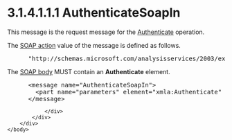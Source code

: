 <html dir="LTR" xmlns:mshelp="http://msdn.microsoft.com/mshelp" xmlns:ddue="http://ddue.schemas.microsoft.com/authoring/2003/5" xmlns:xlink="http://www.w3.org/1999/xlink" xmlns:tool="http://www.microsoft.com/tooltip">
    <head>
        <meta http-equiv="Content-Type" content="text/html; CHARSET=utf-8"></meta>
        <meta name="save" content="history"></meta>
        <title>3.1.4.1.1.1 AuthenticateSoapIn</title>
        <xml>
            <mshelp:toctitle title="3.1.4.1.1.1 AuthenticateSoapIn"></mshelp:toctitle>
            <mshelp:rltitle title="[MS-SSAS]: AuthenticateSoapIn"></mshelp:rltitle>
            <mshelp:keyword index="A" term="a33f8ef7-5a9b-4c13-81b2-65a6b8825475"></mshelp:keyword>
            <mshelp:attr name="DCSext.ContentType" value="open specification"></mshelp:attr>
            <mshelp:attr name="AssetID" value="a33f8ef7-5a9b-4c13-81b2-65a6b8825475"></mshelp:attr>
            <mshelp:attr name="TopicType" value="kbRef"></mshelp:attr>
            <mshelp:attr name="DCSext.Title" value="[MS-SSAS]: AuthenticateSoapIn" />
        </xml>
    </head>
    <body>
        <div id="header">
            <h1 class="heading">3.1.4.1.1.1 AuthenticateSoapIn</h1>
        </div>
        <div id="mainSection">
            <div id="mainBody">
                <div id="allHistory" class="saveHistory"></div>
                <div id="sectionSection0" class="section" name="collapseableSection">
                    

<p>This message is the request message for the <a href="1bd11ffe-2720-45bf-89f1-f28a4a12f143.html">Authenticate</a> operation.</p>

<p>The <a href="8676f5ce-62d4-4244-a326-634bfed4aba4.html#gt_c1358651-96c1-4ce0-8e1f-b0b7a94145e3">SOAP
action</a> value of the message is defined as follows.</p>

<dl>
<dd>
<div><pre> &quot;http://schemas.microsoft.com/analysisservices/2003/ext&quot;
</pre></div>
</dd></dl>

<p>The <a href="8676f5ce-62d4-4244-a326-634bfed4aba4.html#gt_57cdf8ab-8d79-462d-a446-5d85632a7a04">SOAP
body</a> MUST contain an <b>Authenticate</b> element.</p>

<dl>
<dd>
<div><pre> &lt;message name=&quot;AuthenticateSoapIn&quot;&gt;
   &lt;part name=&quot;parameters&quot; element=&quot;xmla:Authenticate&quot; /&gt;
 &lt;/message&gt;
</pre></div>
</dd></dl>


                </div>
            </div>
        </div>
    </body>
</html>